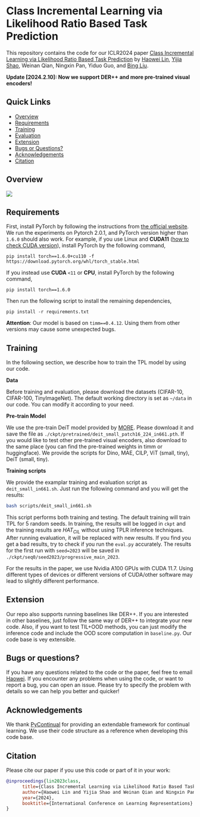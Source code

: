 # Class Incremental Learning via Likelihood Ratio Based Task Prediction

This repository contains the code for our ICLR2024 paper [Class Incremental Learning via Likelihood Ratio Based Task Prediction](https://arxiv.org/abs/2309.15048) by [Haowei Lin](https://linhaowei1.github.io/), [Yijia Shao](https://shaoyijia.github.io/), Weinan Qian, Ningxin Pan, Yiduo Guo, and [Bing Liu](https://www.cs.uic.edu/~liub/).

**Update [2024.2.10]: Now we support DER++ and more pre-trained visual encoders!**

## Quick Links

- [Overview](#overview)
- [Requirements](#requirements)
- [Training](#training)
- [Evaluation](#evaluation)
- [Extension](#extension)
- [Bugs or Questions?](#bugs-or-questions)
- [Acknowledgements](acknowledgements#)
- [Citation](#citation)

## Overview

![](figures/TPL.png)

## Requirements

First, install PyTorch by following the instructions from [the official website](https://pytorch.org/). We run the experiments on Pytorch 2.0.1, and PyTorch version higher than `1.6.0` should also work. For example, if you use Linux and **CUDA11** ([how to check CUDA version](https://varhowto.com/check-cuda-version/)), install PyTorch by the following command,

```
pip install torch==1.6.0+cu110 -f https://download.pytorch.org/whl/torch_stable.html
```

If you instead use **CUDA** `<11` or **CPU**, install PyTorch by the following command,

```
pip install torch==1.6.0
```

Then run the following script to install the remaining dependencies,

```
pip install -r requirements.txt
```

**Attention**: Our model is based on `timm==0.4.12`. Using them from other versions may cause some unexpected bugs.

## Training

In the following section, we describe how to train the TPL model by using our code.

**Data**

Before training and evaluation, please download the datasets (CIFAR-10, CIFAR-100, TinyImageNet). The default working directory is set as ``~/data`` in our code. You can modify it according to your need.

**Pre-train Model**

We use the pre-train DeiT model provided by [MORE](https://github.com/k-gyuhak/MORE). Please download it and save the file as ``./ckpt/pretrained/deit_small_patch16_224_in661.pth``. If you would like to test other pre-trained visual encoders, also download to the same place (you can find the pre-trained weights in timm or huggingface). We provide the scripts for Dino, MAE, CILP, ViT (small, tiny), DeiT (small, tiny).

**Training scripts**

We provide the examplar training and evaluation script as `deit_small_in661.sh`. Just run the following command and you will get the results:

```bash
bash scripts/deit_small_in661.sh
```

This script performs both training and testing. The default training will train TPL for 5 random seeds. In training, the results will be logged in `ckpt` and the training results are $HAT_{CIL}$ without using TPLR inference techniques. After running evaluation, it will be replaced with new results. If you find you get a bad results, try to check if you run the `eval.py` accurately. The results for the first run with `seed=2023` will be saved in `./ckpt/seq0/seed2023/progressive_main_2023`.

For the results in the paper, we use Nvidia A100 GPUs with CUDA 11.7. Using different types of devices or different versions of CUDA/other software may lead to slightly different performance.

## Extension

Our repo also supports running baselines like DER++. If you are interested in other baselines, just follow the same way of DER++ to integrate your new code. Also, if you want to test TIL+OOD methods, you can just modify the inference code and include the OOD score computation in `baseline.py`. Our code base is vey extensible.

## Bugs or questions?

If you have any questions related to the code or the paper, feel free to email [Haowei](mailto:linhaowei@pku.edu.cn). If you encounter any problems when using the code, or want to report a bug, you can open an issue. Please try to specify the problem with details so we can help you better and quicker!

## Acknowledgements

We thank [PyContinual](https://github.com/ZixuanKe/PyContinual) for providing an extendable framework for continual learning. We use their code structure as a reference when developing this code base.

## Citation

Please cite our paper if you use this code or part of it in your work:

```bibtex
@inproceedings{lin2023class,
      title={Class Incremental Learning via Likelihood Ratio Based Task Prediction}, 
      author={Haowei Lin and Yijia Shao and Weinan Qian and Ningxin Pan and Yiduo Guo and Bing Liu},
      year={2024},
      booktitle={International Conference on Learning Representations}
}
```
